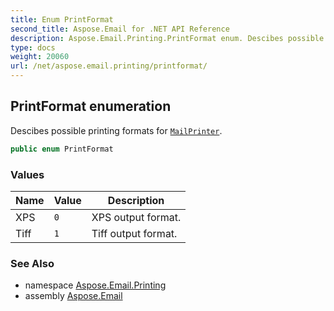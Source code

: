 ```yaml
---
title: Enum PrintFormat
second_title: Aspose.Email for .NET API Reference
description: Aspose.Email.Printing.PrintFormat enum. Descibes possible printing formats for MailPrinter
type: docs
weight: 20060
url: /net/aspose.email.printing/printformat/
---
```

## PrintFormat enumeration

Descibes possible printing formats for [`MailPrinter`](../mailprinter/).

```csharp
public enum PrintFormat
```

### Values

| Name | Value | Description |
| --- | --- | --- |
| XPS | `0` | XPS output format. |
| Tiff | `1` | Tiff output format. |

### See Also

* namespace [Aspose.Email.Printing](../../aspose.email.printing/)
* assembly [Aspose.Email](../../)


